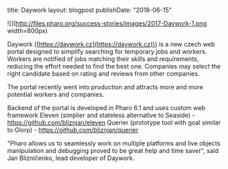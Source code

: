 title: Dayworklayout: blogpostpublishDate: "2018-06-15"![](http://files.pharo.org/success-stories/images/2017-Daywork-1.png width=800px)Daywork \([https://daywork.cz](https://daywork.cz)\) is a new czech web portal designed to simplify searching for temporary jobs and workers. Workers are notified of jobs matching their skills and requirements, reducing the effort needed to find the best one. Companies may select the right candidate based on rating and reviews from other companies.The portal recently went into production and attracts more and more potential workers and companies.Backend of the portal is developed in Pharo 6.1 and uses custom web frameworkEleven \(simplier and stateless alternative to Seaside\) - https://github.com/bliznjan/elevenQuerier \(prototype tool with goal similar to Glorp\) - https://github.com/bliznjan/querier "Pharo allows us to seamlessly work on multiple platforms and live objects manipulation and debugging proved to be great help and time saver", said Jan Blizničenko, lead developer of Daywork.